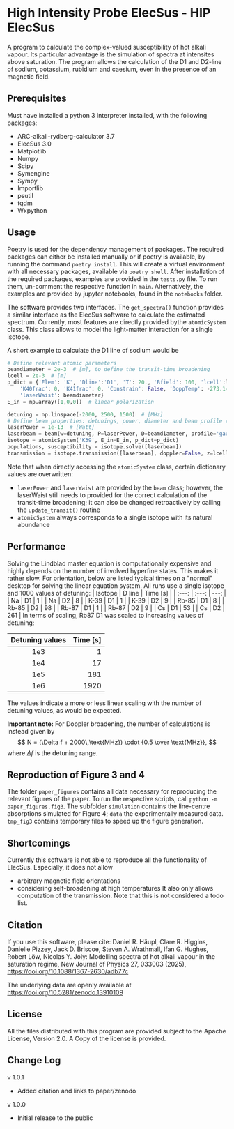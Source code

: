 # High Intensity Probe ElecSus - HIP ElecSus

A program to calculate the complex-valued susceptibility of hot alkali vapour. Its particular advantage is the simulation of spectra at intensites above saturation. The program allows the calculation of the D1 and D2-line of sodium, potassium, rubidium and caesium, even in the presence of an magnetic field.

## Prerequisites
Must have installed a python 3 interpreter installed, with the following packages:
- ARC-alkali-rydberg-calculator 3.7
- ElecSus 3.0
- Matplotlib
- Numpy
- Scipy
- Symengine
- Sympy
- Importlib
- psutil
- tqdm
- Wxpython

## Usage
Poetry is used for the dependency management of packages. The required packages can either be installed manually or if poetry is available, by running the command  `poetry install`. This will create a virtual environment with all necessary packages, available via `poetry shell`.
After installation of the required packages, examples are provided in the
`tests.py` file. To run them, un-comment the respective function in `main`.
Alternatively, the examples are provided by jupyter notebooks, found in the `notebooks` folder.

The software provides two interfaces. The `get_spectra()` function provides a similar interface as the ElecSus software to calculate the estimated spectrum. Currently, most features are directly provided bythe `atomicSystem` class. This class allows to model the light-matter interaction for a single isotope.

A short example to calculate the D1 line of sodium would be
```python
# Define relevant atomic parameters
beamdiameter = 2e-3  # [m], to define the transit-time broadening
lcell = 2e-3  # [m]
p_dict = {'Elem': 'K', 'Dline':'D1', 'T': 20., 'Bfield': 100, 'lcell':lcell,
    'K40frac': 0, 'K41frac': 0, 'Constrain': False, 'DoppTemp': -273.1499,
    'laserWaist': beamdiameter}
E_in = np.array([1,0,0])  # linear polarization

detuning = np.linspace(-2000, 2500, 1500)  # [MHz]
# Define beam properties: detunings, power, diameter and beam profile (flat/gaussian)
laserPower = 1e-13  # [Watt]
laserbeam = beam(w=detuning, P=laserPower, D=beamdiameter, profile='gaussian')
isotope = atomicSystem('K39', E_in=E_in, p_dict=p_dict)
populations, susceptibility = isotope.solve([laserbeam])
transmission = isotope.transmission([laserbeam], doppler=False, z=lcell)
```

Note that when directly accessing the `atomicSystem` class, certain dictionary values are overwritten:
- `laserPower` and `laserWaist` are provided by the `beam` class; however, the laserWaist still needs to provided for the correct calculation of the transit-time broadening; it can also be changed retroactively by calling the `update_transit()` routine
- `atomicSystem` always corresponds to a single isotope with its natural abundance

## Performance
Solving the Lindblad master equation is computationally expensive and highly depends on the number of involved hyperfine states. This makes it rather slow. For orientation, below are listed typical times on a "normal" desktop for solving the linear equation system. All runs use a single isotope and 1000 values of detuning:
| Isotope | D line | Time [s] |
| :---: | :---: | ---: |
| Na   | D1 |   1 |
| Na   | D2 |   8 |
| K-39  | D1 |   1 |
| K-39  | D2 |   9 |
| Rb-85 | D1 |   8 |
| Rb-85 | D2 |  98 |
| Rb-87 | D1 |   1 |
| Rb-87 | D2 |   9 |
| Cs   | D1 |  53 |
| Cs   | D2 | 261 |
In terms of scaling, Rb87 D1 was scaled to increasing values of detuning:

| Detuning values | Time [s] |
| :---: | ---: |
| 1e3 |     1 |
| 1e4 |    17 |
| 1e5 |   181 |
| 1e6 |  1920 |

The values indicate a more or less linear scaling with the number of detuning values, as would be expected.

**Important note:** For Doppler broadening, the number of calculations is instead given by
$$ N = (\Delta f + 2000\,\text{MHz}) \cdot {0.5 \over \text{MHz}}, $$
where $\Delta f$ is the detuning range.

## Reproduction of Figure 3 and 4
The folder `paper_figures` contains all data necessary for reproducing the relevant figures of the paper. To run the respective scripts, call `python -m paper_figures.fig3`.
The subfolder `simulation` contains the line-centre absorptions simulated for Figure 4; `data` the experimentally measured data. `tmp_fig3` contains temporary files to speed up the figure generation.

## Shortcomings
Currently this software is not able to reproduce all the functionality of ElecSus. Especially, it does not allow
- arbitrary magnetic field orientations
- considering self-broadening at high temperatures
It also only allows computation of the transmission.
Note that this is not considered a todo list.

## Citation

If you use this software, please cite:
Daniel R. Häupl, Clare R. Higgins, Danielle Pizzey, Jack D. Briscoe, Steven A. Wrathmall, Ifan G. Hughes, Robert Löw, Nicolas Y. Joly: Modelling spectra of hot alkali vapour in the saturation regime, New Journal of Physics 27, 033003 (2025), https://doi.org/10.1088/1367-2630/adb77c

The underlying data are openly available at https://doi.org/10.5281/zenodo.13910109

## License
All the files distributed with this program are provided subject to the Apache License, Version 2.0. A Copy of the license is provided.

## Change Log
v 1.0.1
- Added citation and links to paper/zenodo

v 1.0.0
- Initial release to the public
